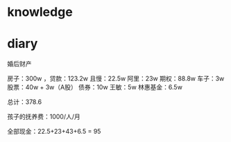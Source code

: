 # knowledge


# diary





婚后财产

房子：300w ，贷款：123.2w
且慢：22.5w
阿里：23w
期权：88.8w
车子：3w
股票：40w + 3w（A股）
债券：10w
王敏：5w
林惠基金：6.5w

总计：378.6


孩子的抚养费：1000/人/月



全部现金：22.5+23+43+6.5 = 95

